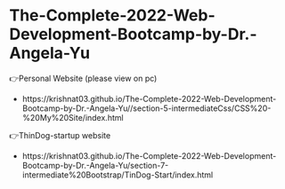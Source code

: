# The-Complete-2022-Web-Development-Bootcamp-by-Dr.-Angela-Yu

👉Personal Website (please view on pc)
<br>
<ul>
  <li>https://krishnat03.github.io/The-Complete-2022-Web-Development-Bootcamp-by-Dr.-Angela-Yu//section-5-intermediateCss/CSS%20-%20My%20Site/index.html</li>  
</ul>

👉ThinDog-startup website
<br>
<ul>
  <li>https://krishnat03.github.io/The-Complete-2022-Web-Development-Bootcamp-by-Dr.-Angela-Yu/section-7-intermediate%20Bootstrap/TinDog-Start/index.html</li>
</ul>
